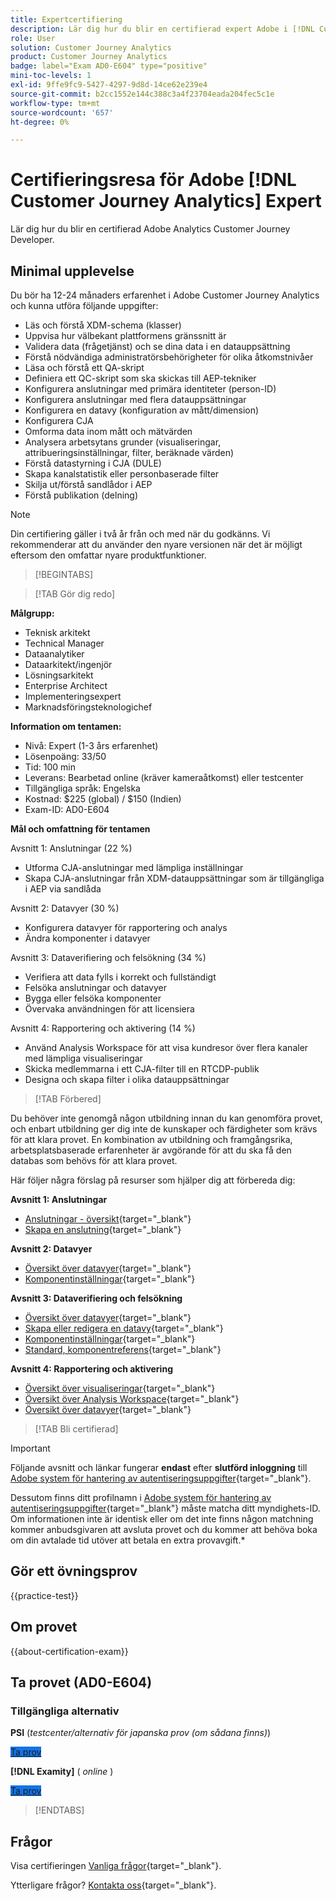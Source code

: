 ```yaml
---
title: Expertcertifiering
description: Lär dig hur du blir en certifierad expert Adobe i [!DNL Customer Journey Analytics]
role: User
solution: Customer Journey Analytics
product: Customer Journey Analytics
badge: label="Exam AD0-E604" type="positive"
mini-toc-levels: 1
exl-id: 9ffe9fc9-5427-4297-9d8d-14ce62e239e4
source-git-commit: b2cc1552e144c388c3a4f23704eada204fec5c1e
workflow-type: tm+mt
source-wordcount: '657'
ht-degree: 0%

---
```


# Certifieringsresa för Adobe [!DNL Customer Journey Analytics] Expert

Lär dig hur du blir en certifierad Adobe Analytics Customer Journey Developer.

## Minimal upplevelse

Du bör ha 12-24 månaders erfarenhet i Adobe Customer Journey Analytics och kunna utföra följande uppgifter:

* Läs och förstå XDM-schema (klasser)
* Uppvisa hur välbekant plattformens gränssnitt är
* Validera data (frågetjänst) och se dina data i en datauppsättning
* Förstå nödvändiga administratörsbehörigheter för olika åtkomstnivåer
* Läsa och förstå ett QA-skript
* Definiera ett QC-skript som ska skickas till AEP-tekniker
* Konfigurera anslutningar med primära identiteter (person-ID)
* Konfigurera anslutningar med flera datauppsättningar
* Konfigurera en datavy (konfiguration av mått/dimension)
* Konfigurera CJA
* Omforma data inom mått och mätvärden
* Analysera arbetsytans grunder (visualiseringar, attribueringsinställningar, filter, beräknade värden)
* Förstå datastyrning i CJA (DULE)
* Skapa kanalstatistik eller personbaserade filter
* Skilja ut/förstå sandlådor i AEP
* Förstå publikation (delning)

>[!NOTE]
>
>Din certifiering gäller i två år från och med när du godkänns. Vi rekommenderar att du använder den nyare versionen när det är möjligt eftersom den omfattar nyare produktfunktioner.

>[!BEGINTABS]

>[!TAB Gör dig redo]

**Målgrupp:**

* Teknisk arkitekt
* Technical Manager
* Dataanalytiker
* Dataarkitekt/ingenjör
* Lösningsarkitekt
* Enterprise Architect
* Implementeringsexpert
* Marknadsföringsteknologichef

**Information om tentamen:**

* Nivå: Expert (1-3 års erfarenhet)
* Lösenpoäng: 33/50
* Tid: 100 min
* Leverans: Bearbetad online (kräver kameraåtkomst) eller testcenter
* Tillgängliga språk: Engelska
* Kostnad: $225 (global) / $150 (Indien)
* Exam-ID: AD0-E604

**Mål och omfattning för tentamen**

Avsnitt 1: Anslutningar (22 %)

* Utforma CJA-anslutningar med lämpliga inställningar
* Skapa CJA-anslutningar från XDM-datauppsättningar som är tillgängliga i AEP via sandlåda

Avsnitt 2: Datavyer (30 %)

* Konfigurera datavyer för rapportering och analys
* Ändra komponenter i datavyer

Avsnitt 3: Dataverifiering och felsökning (34 %)

* Verifiera att data fylls i korrekt och fullständigt
* Felsöka anslutningar och datavyer
* Bygga eller felsöka komponenter
* Övervaka användningen för att licensiera

Avsnitt 4: Rapportering och aktivering (14 %)

* Använd Analysis Workspace för att visa kundresor över flera kanaler med lämpliga visualiseringar
* Skicka medlemmarna i ett CJA-filter till en RTCDP-publik
* Designa och skapa filter i olika datauppsättningar

>[!TAB Förbered]

Du behöver inte genomgå någon utbildning innan du kan genomföra provet, och enbart utbildning ger dig inte de kunskaper och färdigheter som krävs för att klara provet. En kombination av utbildning och framgångsrika, arbetsplatsbaserade erfarenheter är avgörande för att du ska få den databas som behövs för att klara provet.

Här följer några förslag på resurser som hjälper dig att förbereda dig:

**Avsnitt 1: Anslutningar**

* [Anslutningar - översikt](https://experienceleague.adobe.com/docs/analytics-platform/using/cja-connections/overview.html){target="_blank"}
* [Skapa en anslutning](https://experienceleague.adobe.com/docs/analytics-platform/using/cja-connections/create-connection.html){target="_blank"}

**Avsnitt 2: Datavyer**

* [Översikt över datavyer](https://experienceleague.adobe.com/docs/analytics-platform/using/cja-dataviews/data-views.html){target="_blank"}
* [Komponentinställningar](https://experienceleague.adobe.com/docs/analytics-platform/using/cja-dataviews/component-settings/overview.html){target="_blank"}

**Avsnitt 3: Dataverifiering och felsökning**

* [Översikt över datavyer](https://experienceleague.adobe.com/docs/analytics-platform/using/cja-dataviews/data-views.html){target="_blank"}
* [Skapa eller redigera en datavy](https://experienceleague.adobe.com/docs/analytics-platform/using/cja-dataviews/create-dataview.html){target="_blank"}
* [Komponentinställningar](https://experienceleague.adobe.com/docs/analytics-platform/using/cja-dataviews/component-settings/overview.html){target="_blank"}
* [Standard, komponentreferens](https://experienceleague.adobe.com/docs/analytics-platform/using/cja-dataviews/component-reference.html){target="_blank"}

**Avsnitt 4: Rapportering och aktivering**

* [Översikt över visualiseringar](https://experienceleague.adobe.com/docs/analytics-platform/using/cja-workspace/visualizations/freeform-analysis-visualizations.html){target="_blank"}
* [Översikt över Analysis Workspace](https://experienceleague.adobe.com/docs/analytics-platform/using/cja-workspace/home.html){target="_blank"}
* [Översikt över datavyer](https://experienceleague.adobe.com/docs/analytics-platform/using/cja-dataviews/data-views.html){target="_blank"}

>[!TAB Bli certifierad]

>[!IMPORTANT]
>
>Följande avsnitt och länkar fungerar **endast**  efter **slutförd inloggning** till [Adobe system för hantering av autentiseringsuppgifter](https://www.certmetrics.com/adobe){target="_blank"}.
>
>Dessutom finns ditt profilnamn i [Adobe system för hantering av autentiseringsuppgifter](https://www.certmetrics.com/adobe){target="_blank"} måste matcha ditt myndighets-ID. Om informationen inte är identisk eller om det inte finns någon matchning kommer anbudsgivaren att avsluta provet och du kommer att behöva boka om din avtalade tid utöver att betala en extra provavgift.*

## Gör ett övningsprov

{{practice-test}}

## Om provet

{{about-certification-exam}}

## Ta provet (AD0-E604)

### Tillgängliga alternativ

**PSI** (*testcenter/alternativ för japanska prov (om sådana finns)*)

<a href="https://www.certmetrics.com/adobe/candidate/psi_sso_adobe.aspx?redir=yes&amp;ec=AD0-E604" target="_blank" class="spectrum-Button spectrum-Button--fill spectrum-Button--accent spectrum-Button--sizeM is-margin-bottom-big-big at-element-click-tracking" style="background-color:#1473E6">

<span class="spectrum-Button-label has-no-wrap">
   Ta prov
</span>
</a>

**[!DNL Examity]** ( *online* )

<a href="https://www.certmetrics.com/adobe/candidate/examity_sso.aspx?eid=AD0-E604" target="_blank" class="spectrum-Button spectrum-Button--fill spectrum-Button--accent spectrum-Button--sizeM is-margin-bottom-big-big at-element-click-tracking" style="background-color:#1473E6">

<span class="spectrum-Button-label has-no-wrap">
   Ta prov
</span>
</a>

>[!ENDTABS]

## Frågor

Visa certifieringen [Vanliga frågor](https://experienceleague.adobe.com/docs/certification/certification/faq.html){target="_blank"}.

Ytterligare frågor? [Kontakta oss](mailto:certif@adobe.com){target="_blank"}.
